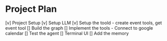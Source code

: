 # Project Plan

[v] Project Setup
[v] Setup LLM
[v] Setup the toold - create event tools, get event tool
[] Build the graph
[] Implement the tools - Connect to google calendar
[] Test the agent
[] Terminal UI
[] Add the memory
